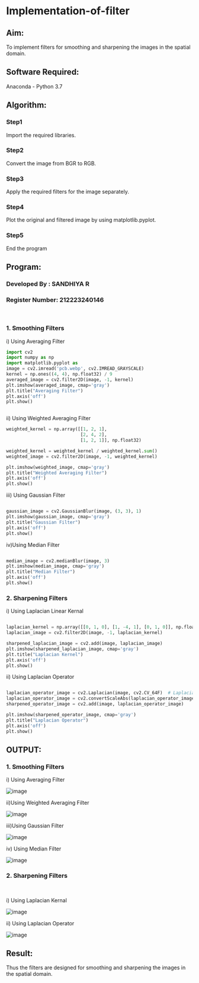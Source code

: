 # Implementation-of-filter
## Aim:
To implement filters for smoothing and sharpening the images in the spatial domain.

## Software Required:
Anaconda - Python 3.7

## Algorithm:
### Step1
Import the required libraries.

### Step2
Convert the image from BGR to RGB.

### Step3
Apply the required filters for the image separately.

### Step4
Plot the original and filtered image by using matplotlib.pyplot.

### Step5
End the program

## Program:
### Developed By   : SANDHIYA R
### Register Number: 212223240146
</br>

### 1. Smoothing Filters

i) Using Averaging Filter
```Python
import cv2
import numpy as np
import matplotlib.pyplot as 
image = cv2.imread('pcb.webp', cv2.IMREAD_GRAYSCALE)
kernel = np.ones((4, 4), np.float32) / 9
averaged_image = cv2.filter2D(image, -1, kernel)
plt.imshow(averaged_image, cmap='gray')
plt.title("Averaging Filter")
plt.axis('off')
plt.show()



```
ii) Using Weighted Averaging Filter
```Python
weighted_kernel = np.array([[1, 2, 1], 
                            [2, 4, 2], 
                            [1, 2, 1]], np.float32)

weighted_kernel = weighted_kernel / weighted_kernel.sum() 
weighted_image = cv2.filter2D(image, -1, weighted_kernel)  

plt.imshow(weighted_image, cmap='gray')
plt.title("Weighted Averaging Filter")
plt.axis('off')
plt.show()

```
iii) Using Gaussian Filter
```Python

gaussian_image = cv2.GaussianBlur(image, (3, 3), 1)
plt.imshow(gaussian_image, cmap='gray')
plt.title("Gaussian Filter")
plt.axis('off')
plt.show()


```
iv)Using Median Filter
```Python

median_image = cv2.medianBlur(image, 3)
plt.imshow(median_image, cmap='gray')
plt.title("Median Filter")
plt.axis('off')
plt.show()


```

### 2. Sharpening Filters
i) Using Laplacian Linear Kernal
```Python

laplacian_kernel = np.array([[0, 1, 0], [1, -4, 1], [0, 1, 0]], np.float32)
laplacian_image = cv2.filter2D(image, -1, laplacian_kernel)

sharpened_laplacian_image = cv2.add(image, laplacian_image)
plt.imshow(sharpened_laplacian_image, cmap='gray')
plt.title("Laplacian Kernel")
plt.axis('off')
plt.show()
```
ii) Using Laplacian Operator
```Python

laplacian_operator_image = cv2.Laplacian(image, cv2.CV_64F)  # Laplacian operator
laplacian_operator_image = cv2.convertScaleAbs(laplacian_operator_image)  # Convert to absolute values
sharpened_operator_image = cv2.add(image, laplacian_operator_image)

plt.imshow(sharpened_operator_image, cmap='gray')
plt.title("Laplacian Operator")
plt.axis('off')
plt.show()

```

## OUTPUT:
### 1. Smoothing Filters

i) Using Averaging Filter

![image](https://github.com/user-attachments/assets/0b7d26aa-43e2-460a-90ca-223327eabda5)


ii)Using Weighted Averaging Filter

![image](https://github.com/user-attachments/assets/c671c4d4-0f2a-4d7e-affb-5d9390b1b9b8)


iii)Using Gaussian Filter

![image](https://github.com/user-attachments/assets/616d8830-fb79-4f9b-8d8b-b4e8f2f401a2)



iv) Using Median Filter

![image](https://github.com/user-attachments/assets/f5fd2b68-8d8f-42c3-b7ae-b6a643103bd9)



### 2. Sharpening Filters
</br>

i) Using Laplacian Kernal

![image](https://github.com/user-attachments/assets/af27b02f-088f-4930-9d6b-f18baebfd19f)



ii) Using Laplacian Operator


![image](https://github.com/user-attachments/assets/7138b866-7c79-4872-b83f-5d4dc6eeb8cc)



## Result:
Thus the filters are designed for smoothing and sharpening the images in the spatial domain.
